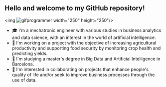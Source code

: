 ## Hello and welcome to my GitHub repository! 

<img ![gifprogrammer](https://github.com/despinoza119/despinoza119/assets/71891546/145bdbca-6b5b-4cee-afd7-8cd5404c24ca) width="250" height="250"/>


- 🎓 I'm a mechatronic engineer with various studies in business analytics and data science, with an interest in the world of artificial intelligence.
- 🔭 I'm working on a project with the objective of increasing agricultural productivity and supporting food security by monitoring crop health and predicting yields. 
- 🌱 I'm studying a master's degree in Big Data and Artificial Intelligence in Barcelona.
- 👯 I'm interested in collaborating on projects that enhance people's quality of life and/or seek to improve business processes through the use of data.

